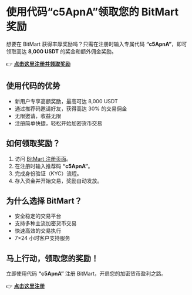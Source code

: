  <h1>使用代码“c5ApnA”领取您的 BitMart 奖励</h1>

  <p>
    想要在 BitMart 获得丰厚奖励吗？只需在注册时输入专属代码 <strong>“c5ApnA”</strong>，即可领取高达 <strong>8,000 USDT</strong> 的奖金和额外佣金奖励。
  </p>

  <p>
    👉 <strong><a href="https://www.bitmart.com/invite/c5ApnA/en" target="_blank" rel="noopener noreferrer">点击这里注册并领取奖励</a></strong>
  </p>

  <h2>使用代码的优势</h2>
  <ul>
    <li>新用户专享高额奖励，最高可达 8,000 USDT</li>
    <li>通过推荐码邀请好友，获得高达 30% 的交易佣金</li>
    <li>无限邀请，收益无限</li>
    <li>注册简单快捷，轻松开始加密货币交易</li>
  </ul>

  <h2>如何领取奖励？</h2>
  <ol>
    <li>访问 <a href="https://www.bitmart.com/invite/c5ApnA/en" target="_blank" rel="noopener noreferrer">BitMart 注册页面</a>。</li>
    <li>在注册时输入推荐码 <strong>“c5ApnA”</strong>。</li>
    <li>完成身份验证（KYC）流程。</li>
    <li>存入资金并开始交易，奖励自动发放。</li>
  </ol>

  <h2>为什么选择 BitMart？</h2>
  <ul>
    <li>安全稳定的交易平台</li>
    <li>支持多种主流加密货币交易</li>
    <li>快速高效的交易执行</li>
    <li>7×24 小时客户支持服务</li>
  </ul>

  <h2>马上行动，领取您的奖励！</h2>
  <p>
    立即使用代码 <strong>“c5ApnA”</strong> 注册 BitMart，开启您的加密货币盈利之路。
  </p>

  <p>
    👉 <strong><a href="https://www.bitmart.com/invite/c5ApnA/en" target="_blank" rel="noopener noreferrer">点击这里注册</a></strong>
  </p>

</body>
</html>
